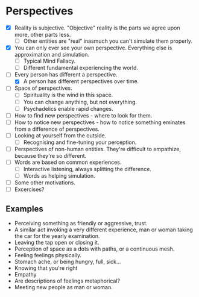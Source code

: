 # Perspectives

 - [x] Reality is subjective. "Objective" reality is the parts we agree upon more, other parts less.
   - [ ] Other entities are "real" inasmuch you can't simulate them properly.
 - [x] You can only ever see your own perspective. Everything else is approximation and simulation.
   - [ ] Typical Mind Fallacy.
   - [ ] Different fundamental experiencing the world.
 - [ ] Every person has different a perspective.
   - [x] A person has different perspectives over time.
 - [ ] Space of perspectives.
   - [ ] Spirituality is the wind in this space.
   - [ ] You can change anything, but not everything.
   - [ ] Psychadelics enable rapid changes.
 - [ ] How to find new perspectives - where to look for them.
 - [ ] How to notice new perspectives - how to notice something eminates from a difference of perspectives.
 - [ ] Looking at yourself from the outside.
   - [ ] Recognising and fine-tuning your perception.
 - [ ] Perspectives of non-human entities. They're difficult to empathize, because they're so different.
 - [ ] Words are based on common experiences.
   - [ ] Interactive listening, always splitting the difference.
   - [ ] Words as helping simulation.
 - [ ] Some other motivations.
 - [ ] Excercises?

## Examples

- Perceiving something as friendly or aggressive, trust.
- A similar act invoking a very different experience, man or woman taking the car for the yearly examination.
- Leaving the tap open or closing it.
- Perception of space as a dots with paths, or a continuous mesh.
- Feeling feelings physically.
- Stomach ache, or being hungry, full, sick...
- Knowing that you're right
- Empathy
- Are descriptions of feelings metaphorical?
- Meeting new people as man or woman.
